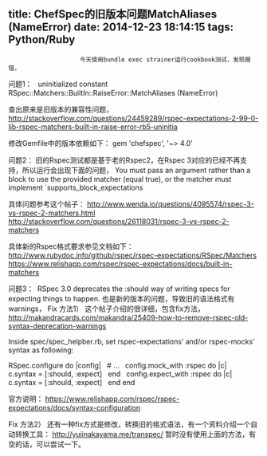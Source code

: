 title: ChefSpec的旧版本问题MatchAliases (NameError)
date: 2014-12-23 18:14:15
tags: Python/Ruby
---


						今天使用bundle exec strainer运行cookbook测试，发现报错，
问题1： 
 uninitialized constant RSpec::Matchers::BuiltIn::RaiseError::MatchAliases (NameError)

查出原来是旧版本的兼容性问题，
http://stackoverflow.com/questions/24459289/rspec-expectations-2-99-0-lib-rspec-matchers-built-in-raise-error-rb5-uninitia

修改Gemfile中的版本依赖如下：
gem 'chefspec', '~> 4.0'

问题2：
旧的Rspec测试都是基于老的Rspec2，在Rspec 3对应的已经不再支持，所以运行会出现下面的问题，
You must pass an argument rather than a block to use the provided matcher (equal true), or the matcher must implement `supports_block_expectations

具体问题参考这个帖子：
http://www.wenda.io/questions/4095574/rspec-3-vs-rspec-2-matchers.html
http://stackoverflow.com/questions/26118031/rspec-3-vs-rspec-2-matchers

具体新的Rspec格式要求参见文档如下：
http://www.rubydoc.info/github/rspec/rspec-expectations/RSpec/Matchers
https://www.relishapp.com/rspec/rspec-expectations/docs/built-in-matchers


问题3： 
RSpec 3.0 deprecates the :should way of writing specs for expecting things to happen.
也是新的版本的问题，导致旧的语法格式有warnings，
Fix 方法1）
这个帖子介绍的很详细，包含fix方法，
http://makandracards.com/makandra/25409-how-to-remove-rspec-old-syntax-deprecation-warnings

Inside spec/spec_helpber.rb, set rspec-expectations’ and/or rspec-mocks’ syntax as following:


RSpec.configure do |config|
  # ...
  config.mock_with :rspec do |c|
    c.syntax = [:should, :expect]
  end
  config.expect_with :rspec do |c|
    c.syntax = [:should, :expect]
  end
end

官方说明：
https://www.relishapp.com/rspec/rspec-expectations/docs/syntax-configuration

Fix 方法2）
还有一种fix方式是修改，转换旧的格式语法，有一个资料介绍一个自动转换工具：
http://yujinakayama.me/transpec/
暂时没有使用上面的方法，有空的话，可以尝试一下。

                                   